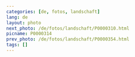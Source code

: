 ```yaml
---
categories: [de, fotos, landschaft]
lang: de
layout: photo
next_photo: /de/fotos/landschaft/P0000310.html
picname: P0000314
prev_photo: /de/fotos/landschaft/P0000354.html
tags: []
---
```

